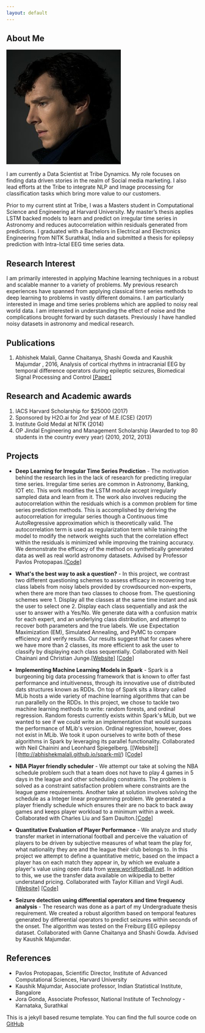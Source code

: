 ```yaml
---
layout: default
---
```


## About Me

<img class="profile-picture" src="sherlock.jpg">

I am currently a Data Scientist at Tribe Dynamics. My role focuses on finding data driven stories in the realm of Social media marketing. I also lead efforts at the Tribe to integrate NLP and Image processing for classification tasks which bring more value to our customers.

Prior to my current stint at Tribe, I was a Masters student in Computational Science and Engineering at Harvard University. My master’s thesis applies LSTM backed models to learn and predict on irregular time series in Astronomy and reduces autocorrelation within residuals generated from predictions. I graduated with a Bachelors in Electrical and Electronics Engineering from NITK Surathkal, India and submitted a thesis for epilepsy prediction with Intra-Ictal EEG time series data.

## Research Interest

I am primarily interested in applying Machine learning techniques in a robust and scalable manner to a variety of problems. My previous research experiences have spanned from applying classical time series methods to deep learning to problems in vastly different domains. I am particularly interested in image and time series problems which are applied to noisy real world data. I am interested in understanding the effect of noise and the complications brought forward by such datasets. Previously I have handled noisy datasets in astronomy and medical research.

## Publications

1. Abhishek Malali, Ganne Chaitanya, Shashi Gowda and Kaushik Majumdar , 2016, Analysis of cortical rhythms in intracranial EEG by temporal difference operators during epileptic seizures, Biomedical Signal Processing and Control [[Paper]](https://www.sciencedirect.com/science/article/pii/S1746809416000033)

## Research and Academic awards
1. IACS Harvard Scholarship for $25000 (2017)
2. Sponsored by H2O.ai for 2nd year of M.E.(CSE) (2017)
3. Institute Gold Medal at NITK (2014)
4. OP Jindal Engineering and Management Scholarship (Awarded to top 80 students in the country every year) (2010, 2012, 2013)

## Projects
* **Deep Learning for Irregular Time Series Prediction** - The motivation behind the research lies in the lack of research for predicting irregular time series. Irregular time series are common in Astronomy, Banking, IOT etc. This work modifies the LSTM module accept irregularly sampled data and learn from it. The work also involves reducing the autocorrelation within the residuals which is a common problem for time series prediction methods. This is accomplished by deriving the autocorrelation for irregular series though a Continuous time AutoRegressive approximation which is theoretically valid. The autocorrelation term is used as regularization term while training the model to modify the network weights such that the correlation effect within the residuals is minimized while improving the training accuracy. We demonstrate the efficacy of the method on synthetically generated data as well as real world astronomy datasets. Advised by Professor Pavlos Protopapas.[[Code]](https://github.com/abhishekmalali/TimeFlow)

* **What's the best way to ask a question?** - In this project, we contrast two different questioning schemes to assess efficacy in recovering true class labels from noisy labels provided by crowdsourced non-experts, when there are more than two classes to choose from.  The questioning schemes were 1. Display all the classes at the same time instant and ask the user to select one 2. Display each class sequentially and ask the user to answer with a Yes/No. We generate data with a confusion matrix for each expert, and an underlying class distribution, and attempt to recover both parameters and the true labels. We use Expectation Maximization (EM), Simulated Annealing, and PyMC to compare efficiency and verify results. Our results suggest that for cases where we have more than 2 classes, its more efficient to ask the user to classify by displaying each class sequentially. Collaborated with Neil Chainani and Christian Junge.[[Website]](http://abhishekmalali.github.io/questioning-strategy-classification/) [[Code]](https://github.com/abhishekmalali/questioning-strategy-classification)

* **Implementing Machine Learning Models in Spark** - Spark is a burgeoning big data processing framework that is known to offer fast performance and intuitiveness, through its innovative use of distributed dats structures known as RDDs. On top of Spark sits a library called MLib hosts a wide variety of machine learning algorithms that can be run parallelly on the RDDs. In this project, we chose to tackle two machine learning methods to write: random forests, and ordinal regression. Random forests currently exists within Spark's MLib, but we wanted to see if we could write an implementation that would surpass the performance of MLib's version. Ordinal regression, however, does not exist in MLib. We took it upon ourselves to write both of these algorithms in Spark by leveraging its parallel functionality. Collaborated with Neil Chainini and Leonhard Spiegelberg. [[Website]][(http://abhishekmalali.github.io/spark-ml/) [[Code]](https://github.com/abhishekmalali/spark-ml)

* **NBA Player friendly scheduler** - We attempt our take at solving the NBA schedule problem such that a team does not have to play 4 games in 5 days in the league and other scheduling constraints. The problem is solved as a constraint satisfaction problem where constraints are the league game requirements. Another take at solution involves solving the schedule as a Integer linear programming problem. We generated a player friendly schedule which ensures their are no back to back away games and keeps player workload to a minimum within a week. Collaborated with Charles Liu and Sam Daulton.[[Code]](https://github.com/therealchuckliu/NBA_Scheduler)

* **Quantitative Evaluation of Player Performance** - We analyze and study transfer market in international football and perceive the valuation of players to be driven by subjective measures of what team the play for, what nationality they are and the league their club belongs to. In this project we attempt to define a quantitative metric, based on the impact a player has on each match they appear in, by which we evaluate a player's value using open data from www.worldfootball.net. In addition to this, we use the transfer data available on wikipedia to better understand pricing. Collaborated with Taylor Killian and Virgil Audi.[[Website]](http://cs109-fifa.github.io) [[Code]](https://github.com/cs109-FIFA/cs109-FIFA)

* **Seizure detection using differential operators and time frequency analysis** - The research was done as a part of my Undergraduate thesis requirement. We created a robust algorithm based on temporal features generated by differential operators to predict seizures within seconds of the onset. The algorithm was tested on the Freiburg EEG epilepsy dataset. Collaborated with Ganne Chaitanya and Shashi Gowda. Advised by Kaushik Majumdar.

## References

* Pavlos Protopapas, Scientific Director, Institute of Advanced Computational Sciences, Harvard University
* Kaushik Majumdar, Associate professor, Indian Statistical Institute, Bangalore
* Jora Gonda, Associate Professor, National Institute of Technology - Karnataka, Surathkal

This is a jekyll based resume template. You can find the full source code on [GitHub](https://github.com/bk2dcradle/researcher)
